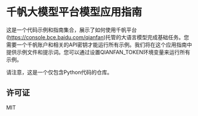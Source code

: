 # 千帆大模型平台模型应用指南

这是一个代码示例和指南集合，展示了如何使用千帆平台(https://console.bce.baidu.com/qianfan)托管的大语言模型完成基础任务。您需要一个千帆账户和相关的API密钥才能运行所有示例。我们将在这个应用指南中提供示例文件和提示词。您可以通过设置QIANFAN_TOKEN环境变量来运行所有示例。

请注意，这是一个仅包含Python代码的仓库。

## 许可证
MIT 
